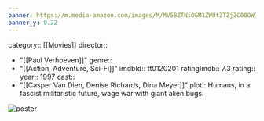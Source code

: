 ```yaml
---
banner: https://m.media-amazon.com/images/M/MV5BZTNiOGM1ZWUtZTZjZC00OWJmLWE2YzUtZjQ4ODZjZmVlMDU3XkEyXkFqcGc@._V1_SX300.jpg
banner_y: 0.22
---
```


category:: [[Movies]]
director:: 
  - "[[Paul Verhoeven]]"
genre:: 
  - "[[Action, Adventure, Sci-Fi]]"
imdbId:: tt0120201
ratingImdb:: 7.3
rating::
year:: 1997
cast:: 
  - "[[Casper Van Dien, Denise Richards, Dina Meyer]]"
plot:: Humans, in a fascist militaristic future, wage war with giant alien bugs.

![poster](https://m.media-amazon.com/images/M/MV5BZTNiOGM1ZWUtZTZjZC00OWJmLWE2YzUtZjQ4ODZjZmVlMDU3XkEyXkFqcGc@._V1_SX300.jpg)
